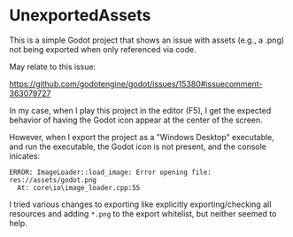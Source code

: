 # UnexportedAssets
This is a simple Godot project that shows an issue with assets (e.g., a .png) not being exported when only referenced via code.

May relate to this issue:

https://github.com/godotengine/godot/issues/15380#issuecomment-363079727

In my case, when I play this project in the editor (F5), I get the expected behavior of having the Godot icon appear at the center of the screen.

However, when I export the project as a "Windows Desktop" executable, and run the executable, the Godot icon is not present, and the console inicates:

    ERROR: ImageLoader::load_image: Error opening file: res://assets/godot.png
      At: core\io\image_loader.cpp:55

I tried various changes to exporting like explicitly exporting/checking all resources and adding `*.png` to the export whitelist, but neither seemed to help.
